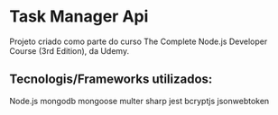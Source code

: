 # Task Manager Api

Projeto criado como parte do curso The Complete Node.js Developer Course (3rd Edition), da Udemy.

## Tecnologis/Frameworks utilizados:

Node.js
mongodb
mongoose
multer
sharp
jest
bcryptjs
jsonwebtoken
